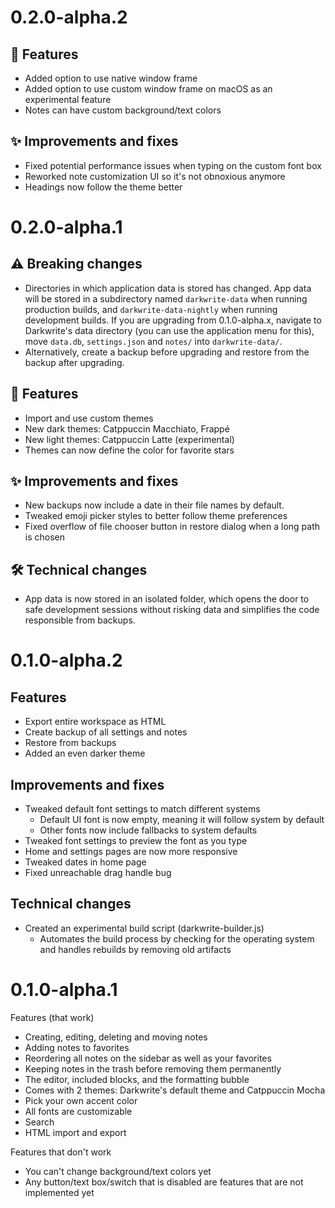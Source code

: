 # 0.2.0-alpha.2

## 🌟 Features

-   Added option to use native window frame
-   Added option to use custom window frame on macOS as an experimental feature
-   Notes can have custom background/text colors

## ✨ Improvements and fixes

-   Fixed potential performance issues when typing on the custom font box
-   Reworked note customization UI so it's not obnoxious anymore
-   Headings now follow the theme better

# 0.2.0-alpha.1

## ⚠️ Breaking changes

-   Directories in which application data is stored has changed. App data will be stored in a subdirectory named `darkwrite-data` when running production builds, and `darkwrite-data-nightly` when running development builds. If you are upgrading from 0.1.0-alpha.x, navigate to Darkwrite's data directory (you can use the application menu for this), move `data.db`, `settings.json` and `notes/` into `darkwrite-data/`.
-   Alternatively, create a backup before upgrading and restore from the backup after upgrading.

## 🌟 Features

-   Import and use custom themes
-   New dark themes: Catppuccin Macchiato, Frappé
-   New light themes: Catppuccin Latte (experimental)
-   Themes can now define the color for favorite stars

## ✨ Improvements and fixes

-   New backups now include a date in their file names by default.
-   Tweaked emoji picker styles to better follow theme preferences
-   Fixed overflow of file chooser button in restore dialog when a long path is chosen

## 🛠️ Technical changes

-   App data is now stored in an isolated folder, which opens the door to safe development sessions without risking data and simplifies the code responsible from backups.

# 0.1.0-alpha.2

## Features

-   Export entire workspace as HTML
-   Create backup of all settings and notes
-   Restore from backups
-   Added an even darker theme

## Improvements and fixes

-   Tweaked default font settings to match different systems
    -   Default UI font is now empty, meaning it will follow system by default
    -   Other fonts now include fallbacks to system defaults
-   Tweaked font settings to preview the font as you type
-   Home and settings pages are now more responsive
-   Tweaked dates in home page
-   Fixed unreachable drag handle bug

## Technical changes

-   Created an experimental build script (darkwrite-builder.js)
    -   Automates the build process by checking for the operating system and handles rebuilds by removing old artifacts

# 0.1.0-alpha.1

Features (that work)

-   Creating, editing, deleting and moving notes
-   Adding notes to favorites
-   Reordering all notes on the sidebar as well as your favorites
-   Keeping notes in the trash before removing them permanently
-   The editor, included blocks, and the formatting bubble
-   Comes with 2 themes: Darkwrite's default theme and Catppuccin Mocha
-   Pick your own accent color
-   All fonts are customizable
-   Search
-   HTML import and export

Features that don't work

-   You can't change background/text colors yet
-   Any button/text box/switch that is disabled are features that are not implemented yet
